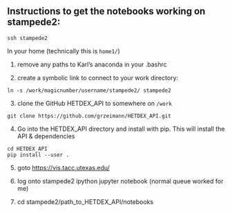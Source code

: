 ## Instructions to get the notebooks working on stampede2:

```
ssh stampede2
```

In your home (technically this is ``home1/``)​

1. remove any paths to Karl’s anaconda in your .bashrc

2. create a symbolic link to connect to your work directory:
```
ln -s /work/magicnumber/username/stampede2/ stampede2
```

3. clone the GitHub HETDEX_API to somewhere on ``/work``

```
git clone https://github.com/grzeimann/HETDEX_API.git
```

4. Go into the HETDEX_API directory and install with pip. This will install the API & dependencies

```
cd HETDEX_API
pip install --user .
```

5. goto https://vis.tacc.utexas.edu/ 

6. log onto stampede2 ipython jupyter notebook (normal queue worked for me)

7. cd stampede2/path_to_HETDEX_API/notebooks
